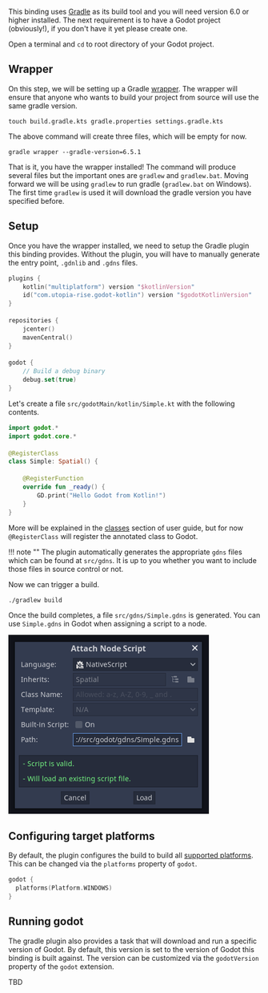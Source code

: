 This binding uses [Gradle](https://gradle.org) as its build tool and you will need version 6.0 or higher installed. The next requirement is to have a Godot project (obviously!), if you don't have it yet please create one.

Open a terminal and `cd` to root directory of your Godot project.

## Wrapper
On this step, we will be setting up a Gradle [wrapper](https://docs.gradle.org/current/userguide/gradle_wrapper.html). The wrapper will ensure that anyone who wants to build your project from source will use the same gradle version.

```shell
touch build.gradle.kts gradle.properties settings.gradle.kts
```

The above command will create three files, which will be empty for now.

```shell
gradle wrapper --gradle-version=6.5.1
```

That is it, you have the wrapper installed! The command will produce several files but the important ones are `gradlew` and `gradlew.bat`. Moving forward we will be using `gradlew` to run gradle (`gradlew.bat` on Windows). The first time `gradlew` is used it will download the gradle version you have specified before.

## Setup
Once you have the wrapper installed, we need to setup the Gradle plugin this binding provides. Without the plugin, you will have to manually generate the entry point, `.gdnlib` and `.gdns` files.

```kotlin
plugins {
    kotlin("multiplatform") version "$kotlinVersion"
    id("com.utopia-rise.godot-kotlin") version "$godotKotlinVersion"
}

repositories {
    jcenter()
    mavenCentral()
}

godot {
    // Build a debug binary
    debug.set(true)
}
```

Let's create a file `src/godotMain/kotlin/Simple.kt` with the following contents.

```kotlin
import godot.*
import godot.core.*

@RegisterClass
class Simple: Spatial() {

    @RegisterFunction
    override fun _ready() {
        GD.print("Hello Godot from Kotlin!")
    }
}
```

More will be explained in the [classes](../user-guide/classes.md) section of user guide, but for now `@RegisterClass` will register
the annotated class to Godot.

!!! note ""
    The plugin automatically generates the appropriate `gdns` files which can be found at `src/gdns`. It is up to you whether you want to include those files in source control or not.
    
Now we can trigger a build.

```shell
./gradlew build
``` 


Once the build completes, a file `src/gdns/Simple.gdns` is generated. You can use `Simple.gdns` in Godot when assigning a script to a node.

![Attach Node Script](../assets/img/attach.png)

## Configuring target platforms

By default, the plugin configures the build to build all [supported platforms](supported-platforms.md). This can be changed via the `platforms` property of `godot`.

```kotlin
godot {
  platforms(Platform.WINDOWS)
}
```

## Running godot
The gradle plugin also provides a task that will download and run a specific version of Godot. By default, this version is set to the version of Godot this binding is built against. The version can be customized via the `godotVersion` property of the `godot` extension.

TBD